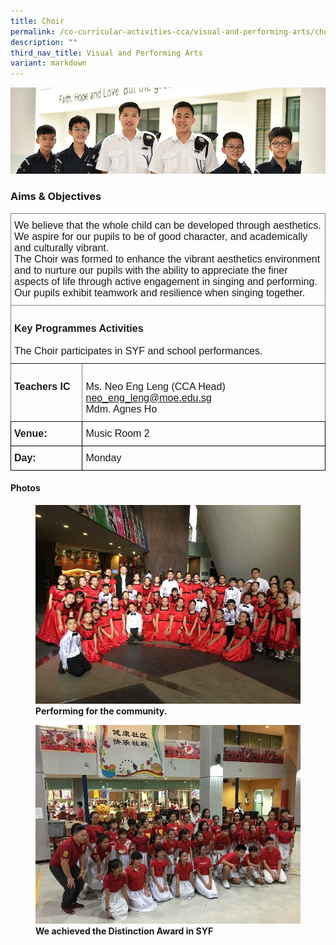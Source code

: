 ```yaml
---
title: Choir
permalink: /co-curricular-activities-cca/visual-and-performing-arts/choir/
description: ""
third_nav_title: Visual and Performing Arts
variant: markdown
---
```

![](/images/Website%20Banners%20Subpage/948x260%20masterhead%20-%20Co%20Curricular%20Activities4.jpg)

### Aims &amp; Objectives

<style type="text/css">
.tg  {border-collapse:collapse;border-spacing:0;}
.tg td{border-color:black;border-style:solid;border-width:1px;font-family:Arial, sans-serif;font-size:16px;
  overflow:hidden;padding:10px 5px;word-break:normal;}
.tg th{border-color:black;border-style:solid;border-width:1px;font-family:Arial, sans-serif;font-size:16px;
  font-weight:normal;overflow:hidden;padding:10px 5px;word-break:normal;}
.tg .tg-0pky{border-color:inherit;text-align:left;vertical-align:top}
</style>
<table class="tg">
<thead>
  <tr>
    <th class="tg-0pky" colspan="2"><span style="font-weight:bold">      </span>
			<span style="font-weight:400;font-style:normal">We believe that the whole child can be developed through aesthetics. We aspire for our pupils to be of good character, and academically and culturally vibrant. </span><br>
			<span style="font-weight:400;font-style:normal">The Choir was formed to enhance the vibrant aesthetics environment and to nurture our pupils with the ability to appreciate the finer aspects of life through active engagement in singing and performing. </span><br>
			<span style="font-weight:400;font-style:normal">Our pupils exhibit teamwork and resilience when singing together.</span><br>
		</th>
  </tr>
</thead>
<tbody>
  <tr>
    <td class="tg-0pky" colspan="2"><br><span style="font-weight:bold;font-style:normal">Key Programmes Activities</span><br><br><span style="font-weight:400;font-style:normal">The Choir participates in SYF and school performances.</span><br>
		</td>
  </tr>
  <tr>
    <td class="tg-0pky"><br><span style="font-weight:bold">Teachers IC</span></td>
    <td class="tg-0pky"><br><span style="font-weight:400;font-style:normal">Ms. Neo Eng Leng (CCA Head) </span><a href="mailto:neo_eng_leng@moe.edu.sg" target="_blank" rel="noopener noreferrer">neo_eng_leng@moe.edu.sg</a>
			<br><span style="font-weight:font-style:normal">Mdm. Agnes Ho
			</span></td>
  </tr>	
  <tr>
    <td class="tg-0lax"><span style="font-weight:bold;font-style:normal">Venue:</span></td>
    <td class="tg-0lax">Music Room 2</td>
		</tr>
		
  <tr>
    <td class="tg-0lax"><span style="font-weight:bold;font-style:normal">Day:</span></td>
    <td class="tg-0lax">Monday</td>
		</tr>
	</tbody>
	</table>


#### Photos

<figure>
<img src="/images/Achieved%20Distinction%20Award%20SYF%202018.jpg">
<figcaption> <strong>Performing for the community.</strong> </figcaption>
</figure>


<figure>
<img src="/images/Performing%20the%20community.jpg">
<figcaption> <strong>We achieved the Distinction Award in SYF </strong> </figcaption>
</figure>